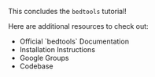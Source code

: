 <script>
import Link from "components/Link.svelte";
</script>

This concludes the `bedtools` tutorial!

Here are additional resources to check out:

* <Link href="https://bedtools.readthedocs.io">Official `bedtools` Documentation</Link>
* <Link href="https://bedtools.readthedocs.io/en/latest/content/installation.html">Installation Instructions</Link>
* <Link href="https://groups.google.com/g/bedtools-discuss">Google Groups</Link>
* <Link href="https://github.com/arq5x/bedtools2">Codebase</Link>
